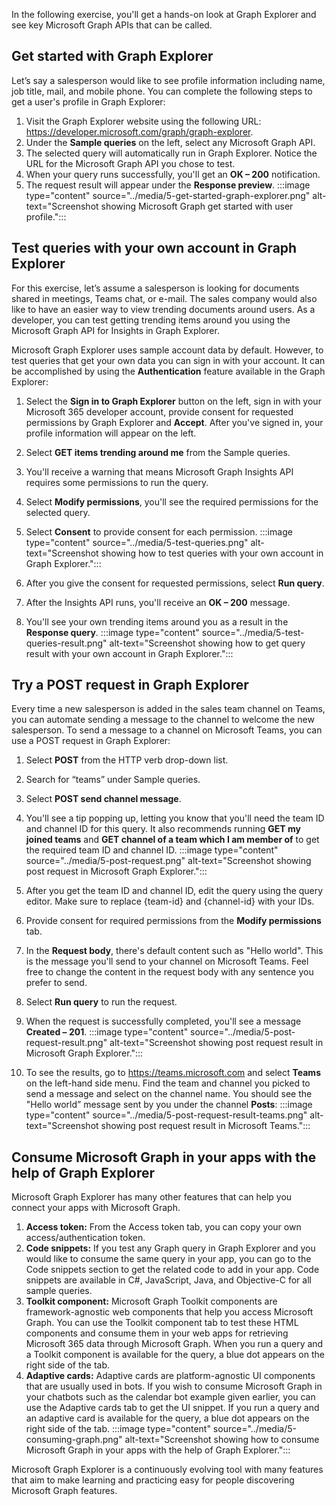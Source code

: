 In the following exercise, you'll get a hands-on look at Graph Explorer and see key Microsoft Graph APIs that can be called. 
 

## Get started with Graph Explorer 

Let’s say a salesperson would like to see profile information including name, job title, mail, and mobile phone. You can complete the following steps to get a user's profile in Graph Explorer: 

1. Visit the Graph Explorer website using the following URL: https://developer.microsoft.com/graph/graph-explorer. 
2. Under the **Sample queries** on the left, select any Microsoft Graph API. 
3. The selected query will automatically run in Graph Explorer. Notice the URL for the Microsoft Graph API you chose to test. 
4. When your query runs successfully, you'll get an **OK – 200** notification. 
5. The request result will appear under the **Response preview**. 
:::image type="content" source="../media/5-get-started-graph-explorer.png" alt-text="Screenshot showing Microsoft Graph get started with user profile.":::

## Test queries with your own account in Graph Explorer 

For this exercise, let’s assume a salesperson is looking for documents shared in meetings, Teams chat, or e-mail. The sales company would also like to have an easier way to view trending documents around users. As a developer, you can test getting trending items around you using the Microsoft Graph API for Insights in Graph Explorer.  

Microsoft Graph Explorer uses sample account data by default. However, to test queries that get your own data you can sign in with your account. It can be accomplished by using the **Authentication** feature available in the Graph Explorer: 

1. Select the **Sign in to Graph Explorer** button on the left, sign in with your Microsoft 365 developer account, provide consent for requested permissions by Graph Explorer and **Accept**. After you've signed in, your profile information will appear on the left. 
2. Select **GET items trending around me** from the Sample queries.  
3. You'll receive a warning that means Microsoft Graph Insights API requires some permissions to run the query. 
4. Select **Modify permissions**, you'll see the required permissions for the selected query. 
5. Select **Consent** to provide consent for each permission. 
:::image type="content" source="../media/5-test-queries.png" alt-text="Screenshot showing how to test queries with your own account in Graph Explorer.":::

6. After you give the consent for requested permissions, select **Run query**.
7. After the Insights API runs, you'll receive an **OK – 200** message.
8.	You'll see your own trending items around you as a result in the **Response query**.
:::image type="content" source="../media/5-test-queries-result.png" alt-text="Screenshot showing how to get query result with your own account in Graph Explorer.":::

## Try a POST request in Graph Explorer

Every time a new salesperson is added in the sales team channel on Teams, you can automate sending a message to the channel to welcome the new salesperson. To send a message to a channel on Microsoft Teams, you can use a POST request in Graph Explorer: 

1.	Select **POST** from the HTTP verb drop-down list.
2.	Search for “teams” under Sample queries.
3.	Select **POST send channel message**.
4.	You'll see a tip popping up, letting you know that you'll need the team ID and channel ID for this query. It also recommends running **GET my joined teams** and **GET channel of a team which I am member of** to get the required team ID and channel ID.
:::image type="content" source="../media/5-post-request.png" alt-text="Screenshot showing post request in Microsoft Graph Explorer.":::

5.	After you get the team ID and channel ID, edit the query using the query editor. Make sure to replace {team-id} and {channel-id} with your IDs.
6.	Provide consent for required permissions from the **Modify permissions** tab.
7.	In the **Request body**, there's default content such as "Hello world".  This is the message you'll send to your channel on Microsoft Teams. Feel free to change the content in the request body with any sentence you prefer to send.
8.	Select **Run query** to run the request.
9.	When the request is successfully completed, you'll see a message **Created – 201**.
:::image type="content" source="../media/5-post-request-result.png" alt-text="Screenshot showing post request result in Microsoft Graph Explorer.":::

10.	To see the results, go to https://teams.microsoft.com and select **Teams** on the left-hand side menu. Find the team and channel you picked to send a message and select on the channel name. You should see the "Hello world” message sent by you under the channel **Posts**:
:::image type="content" source="../media/5-post-request-result-teams.png" alt-text="Screenshot showing post request result in Microsoft Teams.":::

## Consume Microsoft Graph in your apps with the help of Graph Explorer

Microsoft Graph Explorer has many other features that can help you connect your apps with Microsoft Graph.

1.	**Access token:** From the Access token tab, you can copy your own access/authentication token.
2.	**Code snippets:** If you test any Graph query in Graph Explorer and you would like to consume the same query in your app, you can go to the Code snippets section to get the related code to add in your app. Code snippets are available in C#, JavaScript, Java, and Objective-C   for all sample queries. 
3.	**Toolkit component:** Microsoft Graph Toolkit components are framework-agnostic web components that help you access Microsoft Graph. You can use the Toolkit component tab to test these HTML components and consume them in your web apps for retrieving Microsoft 365 data through Microsoft Graph. When you run a query and a Toolkit component is available for the query, a blue dot appears on the right side of the tab.
4.	**Adaptive cards:** Adaptive cards are platform-agnostic UI components that are usually used in bots. If you wish to consume Microsoft Graph in your chatbots such as the calendar bot example given earlier, you can use the Adaptive cards tab to get the UI snippet. If you run a query and an adaptive card is available for the query, a blue dot appears on the right side of the tab. 
:::image type="content" source="../media/5-consuming-graph.png" alt-text="Screenshot showing how to consume Microsoft Graph in your apps with the help of Graph Explorer.":::

Microsoft Graph Explorer is a continuously evolving tool with many features that aim to make learning and practicing easy for people discovering Microsoft Graph features.